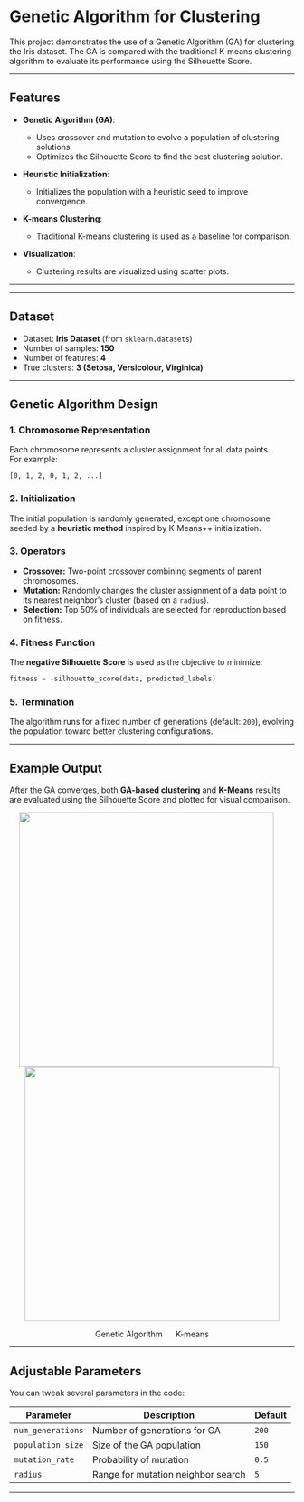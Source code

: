 # Genetic Algorithm for Clustering

This project demonstrates the use of a Genetic Algorithm (GA) for clustering the Iris dataset. The GA is compared with the traditional K-means clustering algorithm to evaluate its performance using the Silhouette Score.

---

## Features

- **Genetic Algorithm (GA)**:
  - Uses crossover and mutation to evolve a population of clustering solutions.
  - Optimizes the Silhouette Score to find the best clustering solution.

- **Heuristic Initialization**:
  - Initializes the population with a heuristic seed to improve convergence.

- **K-means Clustering**:
  - Traditional K-means clustering is used as a baseline for comparison.

- **Visualization**:
  - Clustering results are visualized using scatter plots.
---

---

## Dataset

- Dataset: **Iris Dataset** (from `sklearn.datasets`)
- Number of samples: **150**
- Number of features: **4**
- True clusters: **3 (Setosa, Versicolour, Virginica)**

---

## Genetic Algorithm Design

### 1. **Chromosome Representation**
Each chromosome represents a cluster assignment for all data points.  
For example:
```
[0, 1, 2, 0, 1, 2, ...]
```

### 2. **Initialization**
The initial population is randomly generated, except one chromosome seeded by a **heuristic method** inspired by K-Means++ initialization.

### 3. **Operators**
- **Crossover:** Two-point crossover combining segments of parent chromosomes.
- **Mutation:** Randomly changes the cluster assignment of a data point to its nearest neighbor’s cluster (based on a `radius`).
- **Selection:** Top 50% of individuals are selected for reproduction based on fitness.

### 4. **Fitness Function**
The **negative Silhouette Score** is used as the objective to minimize:
```python
fitness = -silhouette_score(data, predicted_labels)
```

### 5. **Termination**
The algorithm runs for a fixed number of generations (default: `200`), evolving the population toward better clustering configurations.

---

## Example Output

After the GA converges, both **GA-based clustering** and **K-Means** results are evaluated using the Silhouette Score and plotted for visual comparison.

<p align="center">
  <img src="ga.png" width="450" style="margin-right:20px;"/>
  <img src="kmeans.png" width="450"/>
</p>
<p align="center">
  Genetic Algorithm &nbsp;&nbsp;&nbsp;&nbsp; K-means
</p>



---

## Adjustable Parameters

You can tweak several parameters in the code:

| Parameter | Description | Default |
|------------|--------------|----------|
| `num_generations` | Number of generations for GA | `200` |
| `population_size` | Size of the GA population | `150` |
| `mutation_rate` | Probability of mutation | `0.5` |
| `radius` | Range for mutation neighbor search | `5` |

---
